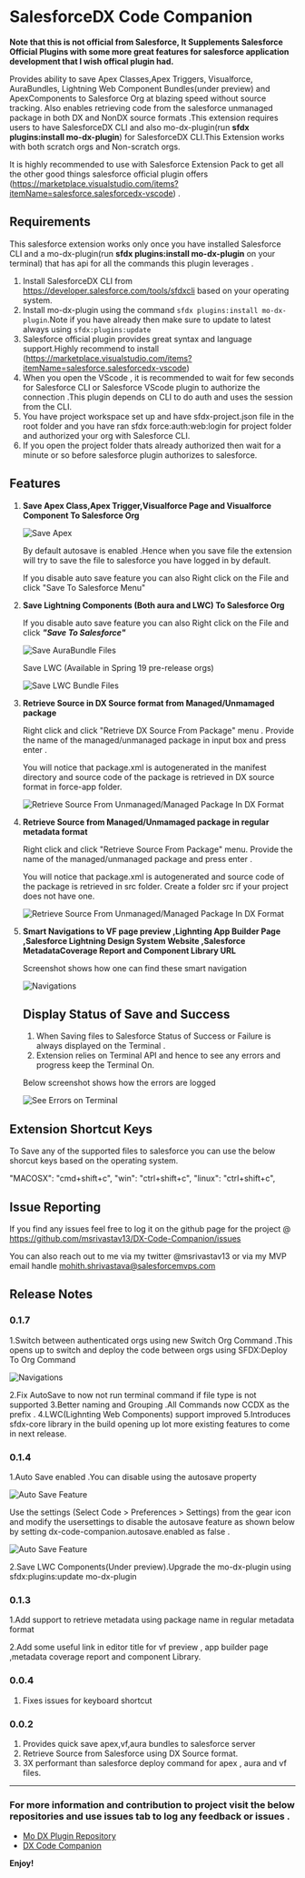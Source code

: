 # SalesforceDX Code Companion 

**Note that this is not official from Salesforce, It Supplements Salesforce Official Plugins with some more great features for salesforce application development that I wish offical plugin had.**

Provides ability to save Apex Classes,Apex Triggers, Visualforce, AuraBundles, Lightning Web Component Bundles(under preview) and ApexComponents to Salesforce Org at blazing speed without source tracking. Also enables retrieving code from the salesforce unmanaged package in both DX and NonDX source formats .This extension requires users to have SalesforceDX CLI and also mo-dx-plugin(run **sfdx plugins:install mo-dx-plugin**) for SalesforceDX CLI.This Extension works with both scratch orgs and Non-scratch orgs.

It is highly recommended to use with Salesforce Extension Pack to get all the other good things salesforce official plugin offers (https://marketplace.visualstudio.com/items?itemName=salesforce.salesforcedx-vscode) .

## Requirements

This salesforce extension works only once you have installed Salesforce CLI and a mo-dx-plugin(run **sfdx plugins:install mo-dx-plugin** on your terminal) that has api for all the commands this plugin leverages .

1. Install SalesforceDX CLI from https://developer.salesforce.com/tools/sfdxcli based on your operating system.
2. Install mo-dx-plugin using the command `sfdx plugins:install mo-dx-plugin`.Note if you have already then make sure to update to latest always using `sfdx:plugins:update`
3. Salesforce official plugin provides great syntax and language support.Highly recommend to install (https://marketplace.visualstudio.com/items?itemName=salesforce.salesforcedx-vscode)
4. When you open the VScode , it is recommended to wait for few seconds for Salesforce CLI or Salesforce VScode plugin to authorize the connection .This plugin depends on CLI to do auth and uses the session from the CLI.
5. You have project workspace set up and have sfdx-project.json file in the root folder and you have ran sfdx force:auth:web:login for project folder and authorized your org with Salesforce CLI. 
6. If you open the project folder thats already authorized then wait for a minute or so before salesforce plugin authorizes to salesforce.

## Features

1. **Save Apex Class,Apex Trigger,Visualforce Page and Visualforce Component To Salesforce Org**

    ![Save Apex](./images/saveApexv1.gif)

    By default autosave is enabled .Hence when you save file the extension will try to save the file to salesforce you have logged in by default.

    If you disable auto save feature you can also Right click on the File and click "Save To Salesforce Menu"

2. **Save Lightning Components (Both aura and LWC) To Salesforce Org**

    If you disable auto save feature you can also Right click on the File and click **_"Save To Salesforce"_**

    ![Save AuraBundle Files](./images/auraSavev1.gif)

    Save LWC (Available in Spring 19 pre-release orgs)

    ![Save LWC Bundle Files](./images/lwcSave.gif)

3. **Retrieve Source in DX Source format from Managed/Unmamaged package**

    Right click and click "Retrieve DX Source From Package" menu . Provide the name of the managed/unmanaged package in input box and press enter .

    You will notice that package.xml is autogenerated in the manifest directory and source code of the package is retrieved in DX source format in force-app folder. 

    ![Retrieve Source From Unmanaged/Managed Package In DX Format](./images/retrieve.png)

4. **Retrieve Source from Managed/Unmamaged package in regular metadata format**

    Right click and click "Retrieve Source From Package" menu. Provide the name of the managed/unmanaged package and press enter .

    You will notice that package.xml is autogenerated  and source code of the package is retrieved in src folder. Create a folder src if your project does not have one.

    ![Retrieve Source From Unmanaged/Managed Package In DX Format](./images/retrievePkg.png)

5. **Smart Navigations to VF page preview ,Lighnting App Builder Page ,Salesforce Lightning Design System Website ,Salesforce MetadataCoverage Report and Component Library URL**

    Screenshot shows how one can find these smart navigation

    ![Navigations](./images/navigation.png)

    ## Display Status of Save and Success

    1. When Saving files to Salesforce Status of Success or Failure is always displayed on the Terminal .
    2. Extension relies on Terminal API and hence to see any errors and progress keep the Terminal On.

    Below screenshot shows how the errors are logged

    ![See Errors on Terminal](./images/error_log.png)

## Extension Shortcut Keys

To Save any of the supported files to salesforce you can use the below shorcut keys based on the operating system.

"MACOSX": "cmd+shift+c",
"win": "ctrl+shift+c",
"linux": "ctrl+shift+c",

## Issue Reporting

If you find any issues feel free to log it on the github page for the project @ https://github.com/msrivastav13/DX-Code-Companion/issues

You can also reach out to me via my twitter @msrivastav13 or via my MVP email handle mohith.shrivastava@salesforcemvps.com

## Release Notes

### 0.1.7

1.Switch between authenticated orgs using new Switch Org Command .This opens up to switch and deploy the code between orgs using SFDX:Deploy To Org Command

![Navigations](./images/switchorg.gif)

2.Fix AutoSave to now not run terminal command if file type is not supported
3.Better naming and Grouping .All Commands now CCDX as the prefix .
4.LWC(Lighnting Web Components) support improved
5.Introduces sfdx-core library in the build opening up lot more existing features to come in next release.

### 0.1.4

1.Auto Save enabled .You can disable using the autosave property

![Auto Save Feature](./images/autosavefeature.png)

Use the settings (Select Code > Preferences > Settings) from the gear icon and modify the usersettings to disable the autosave feature as shown below by setting dx-code-companion.autosave.enabled as false .

![Auto Save Feature](./images/autosavedisable.png)

2.Save LWC Components(Under preview).Upgrade the mo-dx-plugin using sfdx:plugins:update mo-dx-plugin

### 0.1.3

1.Add support to retrieve metadata using package name in regular metadata format

2.Add some useful link in editor title for vf preview , app builder page ,metadata coverage report and component Library.

### 0.0.4

1. Fixes issues for keyboard shortcut

### 0.0.2

1. Provides quick save apex,vf,aura bundles to salesforce server
2. Retrieve Source from Salesforce using DX Source format.
3. 3X performant than salesforce deploy command for apex , aura and vf files.

-----------------------------------------------------------------------------------------------------------

### For more information and contribution to project visit the below repositories and use issues tab to log any feedback or issues .

* [Mo DX Plugin Repository](https://github.com/msrivastav13/mo-dx-plugin)
* [DX Code Companion](https://github.com/msrivastav13/DX-Code-Companion)

**Enjoy!**
